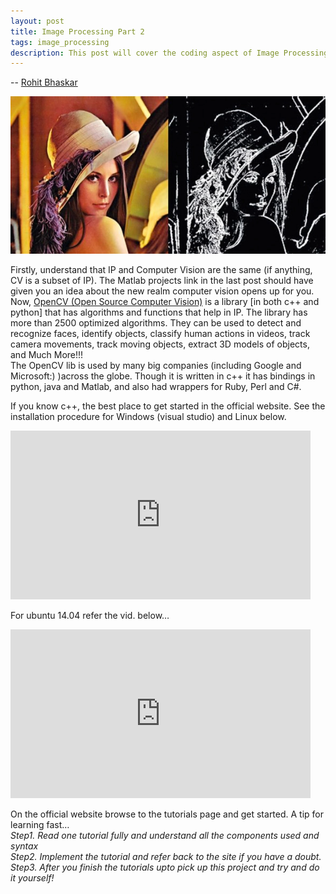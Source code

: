 ```yaml
---
layout: post
title: Image Processing Part 2
tags: image_processing
description: This post will cover the coding aspect of Image Processing (computer science students should like this ;p), to tell you the platforms to use and how to get started.
---
```


-- [Rohit Bhaskar](https://github.com/rohitbhaskar)

<p align="center"><img src="/assets/posts/image-processing-2/image_1.webp"></p>

Firstly, understand that IP and Computer Vision are the same (if anything, CV is a subset of IP). The Matlab projects link in the last post should have given you an idea about the new realm computer vision opens up for you.  
Now, [OpenCV (Open Source Computer Vision)](http://opencv.org/) is a library [in both c++ and python] that has algorithms and functions that help in IP. The library has more than 2500 optimized algorithms. They can be used to detect and recognize faces, identify objects, classify human actions in videos, track camera movements, track moving objects, extract 3D models of objects, and Much More!!!  
The OpenCV lib is used by many big companies (including Google and Microsoft:) )across the globe. Though it is written in c++ it has bindings in python, java and Matlab, and also had wrappers for Ruby, Perl and C#.

 

If you know c++, the best place to get started in the official website. See the installation procedure for Windows (visual studio) and Linux below.    

<iframe width="480" height="270" src="https://www.youtube.com/embed/cgo0UitHfp8" title="YouTube video player" frameborder="0" allow="accelerometer; autoplay; clipboard-write; encrypted-media; gyroscope; picture-in-picture" allowfullscreen></iframe>

For ubuntu 14.04 refer the vid. below…

<iframe width="480" height="270" src="https://www.youtube.com/embed/DYTfwThePBw" title="YouTube video player" frameborder="0" allow="accelerometer; autoplay; clipboard-write; encrypted-media; gyroscope; picture-in-picture" allowfullscreen></iframe>

On the official website browse to the tutorials page and get started. A tip for learning fast…  
*Step1. Read one tutorial fully and understand all the components used and syntax  
Step2. Implement the tutorial and refer back to the site if you have a doubt.  
Step3. After you finish the tutorials upto pick up this project and try and do it yourself!*  




